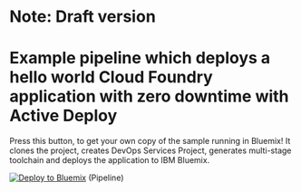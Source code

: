 # Note: Draft version

# Example pipeline which deploys a hello world Cloud Foundry application with zero downtime with Active Deploy

Press this button, to get your own copy of the sample running in Bluemix! It clones the project, creates DevOps Services Project, generates multi-stage toolchain and deploys the application to IBM Bluemix.

[![Deploy to Bluemix](https://bluemix.net/deploy/button.png)](https://hub.jazz.net/deploy/index.html?repository=https://github.com/Puquios/active-deploy-foundry.git) (Pipeline)

<!--
 * [![Deploy to Bluemix](https://bluemix.net/deploy/button.png)](https://hub.jazz.net/deploy/index.html?repository=https://github.com/Puquios/active-deploy-foundry.git) (Pipeline)
 * [![Deploy to Bluemix](https://bluemix.net/deploy/button.png)](https://new-console.ng.bluemix.net/devops/setup/deploy/?repository=https://github.com/Puquios/active-deploy-foundry.git) (Toolchain)
+-->
 
